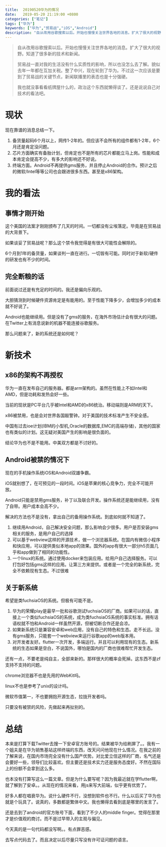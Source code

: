 ```yaml
---
title:  20190520华为的情况
date:   2019-05-20 21:19:00 +0800
categories: ["笔记"]
tags: ["华为"]
keywords: ["华为","贸易战","iOS","Android"]
description: "自从改用谷歌搜索以后。开始也慢慢关注世界各地的消息。扩大了很大的视野。知道了很多新的技术和新闻。贸易战一直对我的生活没有什么实质性的影响，所以也没怎么去了解。貌似去年一年都在互加关税。整了中兴，现在轮到了华为。不过这一次应该是要到了贸易战的关键节点，新闻联播里的表态也是十分强硬。我也就没事看看纸牌屋什么的，政治这个东西就懒得谈了。还是说说自己对技术的看法吧。"
---
```


> 自从改用谷歌搜索以后。开始也慢慢关注世界各地的消息。扩大了很大的视野。知道了很多新的技术和新闻。
>
> 贸易战一直对我的生活没有什么实质性的影响，所以也没怎么去了解。貌似去年一年都在互加关税。整了中兴，现在轮到了华为。不过这一次应该是要到了贸易战的关键节点，新闻联播里的表态也是十分强硬。
>
> 我也就没事看看纸牌屋什么的，政治这个东西就懒得谈了。还是说说自己对技术的看法吧。


现状
===

现在靠谱的消息总结一下。

1. 备货量起码6个月以上，网传1-2年的。但应该不会所有的组件都有1-2年，6个月还是肯定没问题。
2. 芯片方面确实有备胎计划，但肯定也不是所有的芯片都能立马上岗。性能和成本肯定会提高不少，有多大的影响还不好说。
3. 终端方面。Android不再提供gms服务，并且停止Android的合作。预计之后的微软/Intel等等公司也会跟进很多东西。甚至是x86架构。

我的看法
===

事情才刚开始
---

这个美国的法案才刚刚颁布了几天的时间。一切都没有尘埃落定。毕竟是在贸易战的大背景下。

如果谈妥了贸易战呢？那么这个禁令我觉得是有很大可能性会解除的。

6个月到1年的备货量，如果谈判一直在进行。一切皆有可能。同时对于新软/硬件的研发也有不少的时间。

完全断粮的话
---

前面说过还是有充足的时间的。我还是偏向乐观的。

大胆猜测到时候硬件资源肯定是有能用的。至于性能下降多少，会增加多少的成本就不好说了。

Android也能继续用。但是没有了gms的服务，在海外市场估计会有很大的问题。在Twitter上有消息说新的机器不能连接谷歌服务。

那么问题来了，新的系统还是如何呢？

新技术
===

x86的架构不再授权
---

华为一直在发布自己的服务器。都是arm架构的。虽然在性能上不如Intel和AMD，但是功耗和发热会好一些。

当前的现状是PC平台几乎被Intel和AMD的x86统治。移动端则是ARM的天下。

x86被禁用，也是会对世界各国敲警钟。对于美国的技术标准产生不安全感。

中国有过去ioe计划(IBM的小型机,Oracle的数据库,EMC的高端存储)，其他的国家也有类似的计划。这无疑对美国产生的影响是很负面的。

结论华为也不是不能用。中美双方都是不讨好的。


Android被禁的情况下
---

现在的手机操作系统iOS和Android双雄争霸。

iOS就别想了，在可预见的一段时间。iOS是苹果的核心竞争力，完全不可能开放。

Android只能是禁用gms服务，补丁以及联合开发。操作系统还是能继续用，没有了自带。用户成本会高不少。

解决的方法也不是没有，拿出自己的备用操作系统。到底如何就不知道了。

1. 继续用Android，自己解决安全问题，那么影响会少很多。用户是否安装gms相关的服务，是用户自己的选择
2. 可以基于webview这样的开源技术，做一个浏览器系统。在国内有微信小程序和快应用，可以提供类似本地app的效果。国外的app有很大一部分h5页面几乎和app做到了相同的功能性。
3. 一个linux的系统。通过使用docker来包装应用。给用户自己选择服务。可以打包好包括gms这样的应用。让第三方来提供。或者是一个完全的新系统，完全不依赖现有生态。不过很难


关于新系统
---

希望是类fuchsiaOS的系统。但极有可能不是。

1. 华为的荣耀play是最早一批和谷歌测试fuchsiaOS的厂商。如果可以的话，直接上一个类似fuchsiaOS的系统，成为类fuchsiaOS系统的事实标准。拥有话语权就不怕和Android一样虽然开源，但被切断合作还是会凉。
2. 如果新系统只是兼容安卓和web应用，没有自己的特色和生态。走不长远。没有gms服务，只能套一个webview来运行谷歌app的web版本用。
3. 对开发者友好。flutter一次开发，多端运行。并且可以利用现有的生态。新系统的生态如果是空白，不说国外，哪怕是国内的厂商也很难帮忙开发生态。

还有一点，不要老是纯自主，全部来新的。那样很大的概率会死掉。这东西不是zf支持不支持的问题。

chrome浏览器不也是先用的WebKit吗。

linux不也是参考了unix的设计吗。

微软市值第一，不也要拥抱开源生态，拉拢开发者吗。

只要没有被禁的风险，先做起来再扯别的。


总结
===

本来是打算下载Twitter去搜一下安卓官方账号的。结果被华为给刷屏了。。我有一个姐夫是在华为销售基站这样终端的东西，改天问问他现在什么情况。在我之前的了解来说，在国内市场完全没有什么国产优势。对比爱立信这样的厂商，名气还是会要好一些，领导们比较喜欢。但主要还是技术实力还是服务态度好。不然在国际上的份额不会拿到这么多。

也本没有打算写这么一篇文章。但是为什么要写呢？因为我最近就在学flutter啊，就了解到了安卓。。从现在的情况来看，用js来写大前端，似乎更有优势了。

好多人都在唱衰华为。说什么硬件不行，没想到软件也不行。什么以后买了华为也就是个玩具了。说真的，多数都是繁体中文。我也懒得去看到底是哪里的发言了。

还是去到了android的官方账号下面，看到了不少人的middle finger。觉得在那里才是价值观的商讨。而不是过早带入的主观与偏见。

今天真的是一句代码都没写啊。。有点罪恶感。

去写点代码去了。而且决定以后尽量只写没有许可证问题的语言。